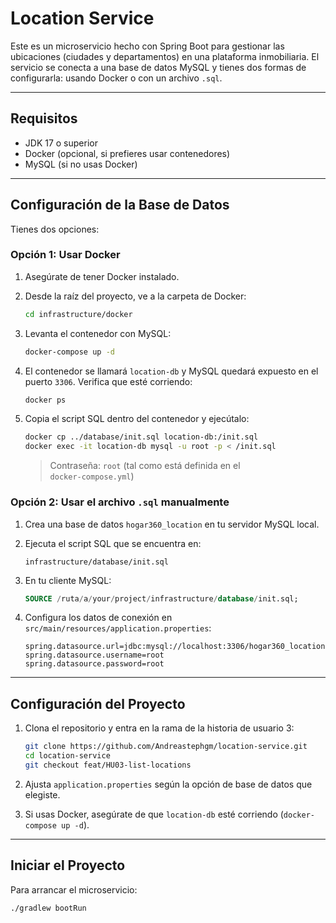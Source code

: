 # Location Service

Este es un microservicio hecho con Spring Boot para gestionar las ubicaciones (ciudades y departamentos) en una plataforma inmobiliaria. El servicio se conecta a una base de datos MySQL y tienes dos formas de configurarla: usando Docker o con un archivo `.sql`.

---

## Requisitos

- JDK 17 o superior
- Docker (opcional, si prefieres usar contenedores)
- MySQL (si no usas Docker)

---

## Configuración de la Base de Datos

Tienes dos opciones:

### Opción 1: Usar Docker

1. Asegúrate de tener Docker instalado.
2. Desde la raíz del proyecto, ve a la carpeta de Docker:

    ```bash
    cd infrastructure/docker
    ```

3. Levanta el contenedor con MySQL:

    ```bash
    docker-compose up -d
    ```

4. El contenedor se llamará `location-db` y MySQL quedará expuesto en el puerto `3306`. Verifica que esté corriendo:

    ```bash
    docker ps
    ```

5. Copia el script SQL dentro del contenedor y ejecútalo:

    ```bash
    docker cp ../database/init.sql location-db:/init.sql
    docker exec -it location-db mysql -u root -p < /init.sql
    ```

   > Contraseña: `root` (tal como está definida en el `docker‑compose.yml`)

### Opción 2: Usar el archivo `.sql` manualmente

1. Crea una base de datos `hogar360_location` en tu servidor MySQL local.
2. Ejecuta el script SQL que se encuentra en:

    ```
    infrastructure/database/init.sql
    ```

3. En tu cliente MySQL:

    ```sql
    SOURCE /ruta/a/your/project/infrastructure/database/init.sql;
    ```

4. Configura los datos de conexión en `src/main/resources/application.properties`:

    ```properties
    spring.datasource.url=jdbc:mysql://localhost:3306/hogar360_location
    spring.datasource.username=root
    spring.datasource.password=root
    ```

---

## Configuración del Proyecto

1. Clona el repositorio y entra en la rama de la historia de usuario 3:

    ```bash
    git clone https://github.com/Andreastephgm/location-service.git
    cd location-service
    git checkout feat/HU03-list-locations
    ```

2. Ajusta `application.properties` según la opción de base de datos que elegiste.
3. Si usas Docker, asegúrate de que `location-db` esté corriendo (`docker-compose up -d`).

---

## Iniciar el Proyecto

Para arrancar el microservicio:

```bash
./gradlew bootRun
